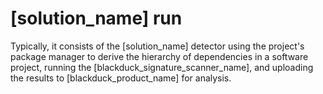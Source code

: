 # [solution_name] run

Typically, it consists of the [solution_name] detector using the project's package manager to derive the hierarchy of dependencies in a software project,
running the [blackduck_signature_scanner_name], and uploading the results to [blackduck_product_name] for analysis.
